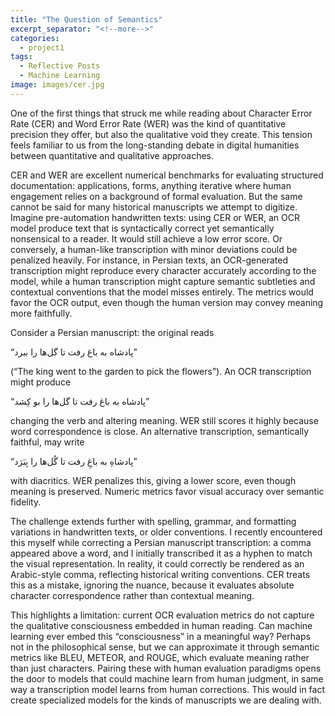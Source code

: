 ```yaml
---
title: "The Question of Semantics"
excerpt_separator: "<!--more-->"
categories:
  - project1
tags:
  - Reflective Posts
  - Machine Learning
image: images/cer.jpg
---
```


<!--more-->

One of the first things that struck me while reading about Character Error Rate (CER) and Word Error Rate (WER) was the kind of quantitative precision they offer, but also the qualitative void they create. This tension feels familiar to us from the long-standing debate in digital humanities between quantitative and qualitative approaches.

CER and WER are excellent numerical benchmarks for evaluating structured documentation: applications, forms, anything iterative where human engagement relies on a background of formal evaluation. But the same cannot be said for many historical manuscripts we attempt to digitize. Imagine pre-automation handwritten texts: using CER or WER, an OCR model produce text that is syntactically correct yet semantically nonsensical to a reader. It would still achieve a low error score. Or conversely, a human-like transcription with minor deviations could be penalized heavily. For instance, in Persian texts, an OCR-generated transcription might reproduce every character accurately according to the model, while a human transcription might capture semantic subtleties and contextual conventions that the model misses entirely. The metrics would favor the OCR output, even though the human version may convey meaning more faithfully.

Consider a Persian manuscript: the original reads 

“پادشاه به باغ رفت تا گل‌ها را ببرد”

(“The king went to the garden to pick the flowers”). An OCR transcription might produce

“پادشاه به باغ رفت تا گل‌ها را بو کِشد”

changing the verb and altering meaning. WER still scores it highly because word correspondence is close. An alternative transcription, semantically faithful, may write

“پادشاهِ به باغِ رفت تا گُل‌ها را بِبَرَد” 

with diacritics. WER penalizes this, giving a lower score, even though meaning is preserved. Numeric metrics favor visual accuracy over semantic fidelity.

The challenge extends further with spelling, grammar, and formatting variations in handwritten texts, or older conventions. I recently encountered this myself while correcting a Persian manuscript transcription: a comma appeared above a word, and I initially transcribed it as a hyphen to match the visual representation. In reality, it could correctly be rendered as an Arabic-style comma, reflecting historical writing conventions. CER treats this as a mistake, ignoring the nuance, because it evaluates absolute character correspondence rather than contextual meaning.

This highlights a limitation: current OCR evaluation metrics do not capture the qualitative consciousness embedded in human reading. Can machine learning ever embed this “consciousness” in a meaningful way? Perhaps not in the philosophical sense, but we can approximate it through semantic metrics like BLEU, METEOR, and ROUGE, which evaluate meaning rather than just characters. Pairing these with human evaluation paradigms opens the door to models that could machine learn from human judgment, in same way a transcription model learns from human corrections. This would in fact create specialized models for the kinds of manuscripts we are dealing with.
